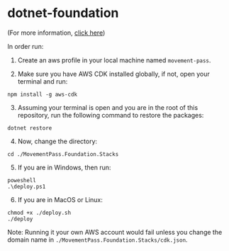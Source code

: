 # dotnet-foundation

(For more information, [click here](https://github.com/movement-pass/movement-pass.github.io/foundation.md))

In order run:

1. Create an aws profile  in your local machine named `movement-pass`.

2. Make sure you have AWS CDK installed globally, if not, open your terminal and run:
```shell
npm install -g aws-cdk
```
3. Assuming your terminal is open and you are in the root of this repository, run the following command to restore the packages:
```shell
dotnet restore
```
4. Now, change the directory:
```shell
cd ./MovementPass.Foundation.Stacks
```
5. If you are in Windows, then run:
```
poweshell
.\deploy.ps1
```
6. If you are in MacOS or Linux:
```
chmod +x ./deploy.sh
./deploy
```
Note: Running it your own AWS account would fail unless you change the domain name in `./MovementPass.Foundation.Stacks/cdk.json`.
